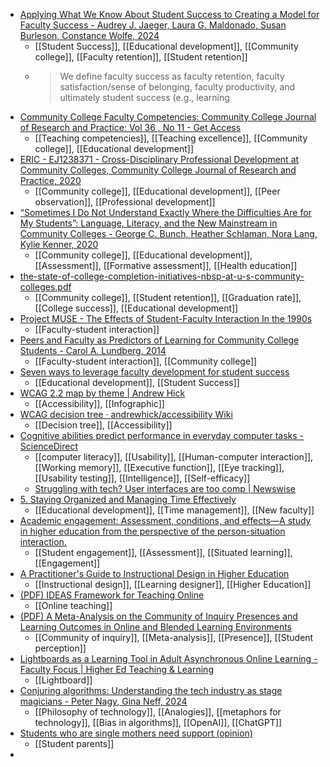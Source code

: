 - [Applying What We Know About Student Success to Creating a Model for Faculty Success - Audrey J. Jaeger, Laura G. Maldonado, Susan Burleson, Constance Wolfe, 2024](https://journals.sagepub.com/doi/abs/10.1177/00915521241259022)
	- [[Student Success]], [[Educational development]], [[Community college]], [[Faculty retention]], [[Student retention]]
	- >We define faculty success as faculty retention, faculty satisfaction/sense of belonging, faculty productivity, and ultimately student success (e.g., learning
- [Community College Faculty Competencies: Community College Journal of Research and Practice: Vol 36 , No 11 - Get Access](https://www.tandfonline.com/doi/full/10.1080/10668926.2010.515511)
	- [[Teaching competencies]], [[Teaching excellence]], [[Community college]], [[Educational development]]
- [ERIC - EJ1238371 - Cross-Disciplinary Professional Development at Community Colleges, Community College Journal of Research and Practice, 2020](https://eric.ed.gov/?id=EJ1238371)
	- [[Community college]], [[Educational development]], [[Peer observation]], [[Professional development]]
- [“Sometimes I Do Not Understand Exactly Where the Difficulties Are for My Students”: Language, Literacy, and the New Mainstream in Community Colleges - George C. Bunch, Heather Schlaman, Nora Lang, Kylie Kenner, 2020](https://journals.sagepub.com/doi/10.1177/0091552120920358)
	- [[Community college]], [[Educational development]], [[Assessment]], [[Formative assessment]], [[Health education]]
- [the-state-of-college-completion-initiatives-nbsp-at-u-s-community-colleges.pdf](https://www.aacrao.org/docs/default-source/signature-initiative-docs/transfer/the-state-of-college-completion-initiatives-nbsp-at-u-s-community-colleges.pdf?sfvrsn=8589f844_4)
	- [[Community college]], [[Student retention]], [[Graduation rate]], [[College success]], [[Educational development]]
- [Project MUSE - The Effects of Student-Faculty Interaction In the 1990s](https://muse.jhu.edu/article/30127)
	- [[Faculty-student interaction]]
- [Peers and Faculty as Predictors of Learning for Community College Students - Carol A. Lundberg, 2014](https://journals.sagepub.com/doi/10.1177/0091552113517931)
	- [[Faculty-student interaction]], [[Community college]]
- [Seven ways to leverage faculty development for student success](https://www.insidehighered.com/news/2023/02/08/seven-ways-leverage-faculty-development-student-success)
	- [[Educational development]], [[Student Success]]
- [WCAG 2.2 map by theme | Andrew Hick](https://www.andrewhick.com/accessibility/wcag-map/)
	- [[Accessibility]], [[Infographic]]
- [WCAG decision tree · andrewhick/accessibility Wiki](https://github.com/andrewhick/accessibility/wiki/WCAG-decision-tree)
	- [[Decision tree]], [[Accessibility]]
- [Cognitive abilities predict performance in everyday computer tasks - ScienceDirect](https://www.sciencedirect.com/science/article/pii/S107158192400137X)
	- [[computer literacy]], [[Usability]], [[Human-computer interaction]], [[Working memory]], [[Executive function]], [[Eye tracking]], [[Usability testing]], [[Intelligence]], [[Self-efficacy]]
	- [Struggling with tech? User interfaces are too comp | Newswise](https://www.newswise.com/articles/view/816253/)
- [5. Staying Organized and Managing Time Effectively](https://higheredpraxis.substack.com/p/5-staying-organized-and-managing)
	- [[Educational development]], [[Time management]], [[New faculty]]
- [Academic engagement: Assessment, conditions, and effects—A study in higher education from the perspective of the person-situation interaction.](https://www.researchgate.net/publication/360783546_Academic_engagement_assessment_conditions_and_effects-a_study_in_higher_education_from_the_perspective_of_the_person-situation_interaction)
	- [[Student engagement]], [[Assessment]], [[Situated learning]], [[Engagement]]
- [A Practitioner's Guide to Instructional Design in Higher Education](https://edtechbooks.org/id_highered?action=abstracts)
	- [[Instructional design]], [[Learning designer]], [[Higher Education]]
- [(PDF) IDEAS Framework for Teaching Online](https://www.researchgate.net/publication/370323014_IDEAS_Framework_for_Teaching_Online)
	- [[Online teaching]]
- [(PDF) A Meta-Analysis on the Community of Inquiry Presences and Learning Outcomes in Online and Blended Learning Environments](https://www.researchgate.net/publication/358963862_A_Meta-Analysis_on_the_Community_of_Inquiry_Presences_and_Learning_Outcomes_in_Online_and_Blended_Learning_Environments)
	- [[Community of inquiry]], [[Meta-analysis]], [[Presence]], [[Student perception]]
- [Lightboards as a Learning Tool in Adult Asynchronous Online Learning - Faculty Focus | Higher Ed Teaching & Learning](https://www.facultyfocus.com/articles/teaching-with-technology-articles/lightboards-as-a-learning-tool-in-adult-asynchronous-online-learning/)
	- [[Lightboard]]
- [Conjuring algorithms: Understanding the tech industry as stage magicians - Peter Nagy, Gina Neff, 2024](https://journals.sagepub.com/doi/10.1177/14614448241251789)
	- [[Philosophy of technology]], [[Analogies]], [[metaphors for technology]], [[Bias in algorithms]], [[OpenAI]], [[ChatGPT]]
- [Students who are single mothers need support (opinion)](https://www.insidehighered.com/opinion/views/2024/09/04/students-who-are-single-mothers-need-support-opinion)
	- [[Student parents]]
-